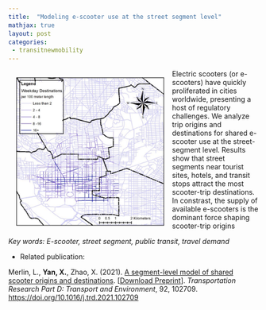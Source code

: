 ```yaml
---
title:  "Modeling e-scooter use at the street segment level"
mathjax: true
layout: post
categories: 
 - transitnewmobility
---
```



<img align="left" width="300" height="300" src="https://github.com/jacobyan0/jacobyan0.github.io/raw/master/images/SegmentScooter.png" style="vertical-align:middle;margin:15px 15px"> Electric scooters (or e-scooters) have quickly proliferated in cities worldwide, presenting a host of regulatory challenges. We analyze trip origins and destinations for shared e-scooter use at the street-segment level. Results show that street segments near tourist sites, hotels, and transit stops attract the most scooter-trip destinations. In constrast, the supply of available e-scooters is the dominant force shaping scooter-trip origins

*Key words: E-scooter, street segment, public transit, travel demand*

* Related publication:

Merlin, L., **Yan, X.**, Zhao, X. (2021). <ins>A segment-level model of shared scooter origins and destinations</ins>. [[Download Preprint](https://github.com/jacobyan0/jacobyan0.github.io/raw/master/ArticlesPreprints/Segment_level_scooter_demand.pdf)]. *Transportation Research Part D: Transport and Environment*, 92, 102709. https://doi.org/10.1016/j.trd.2021.102709
